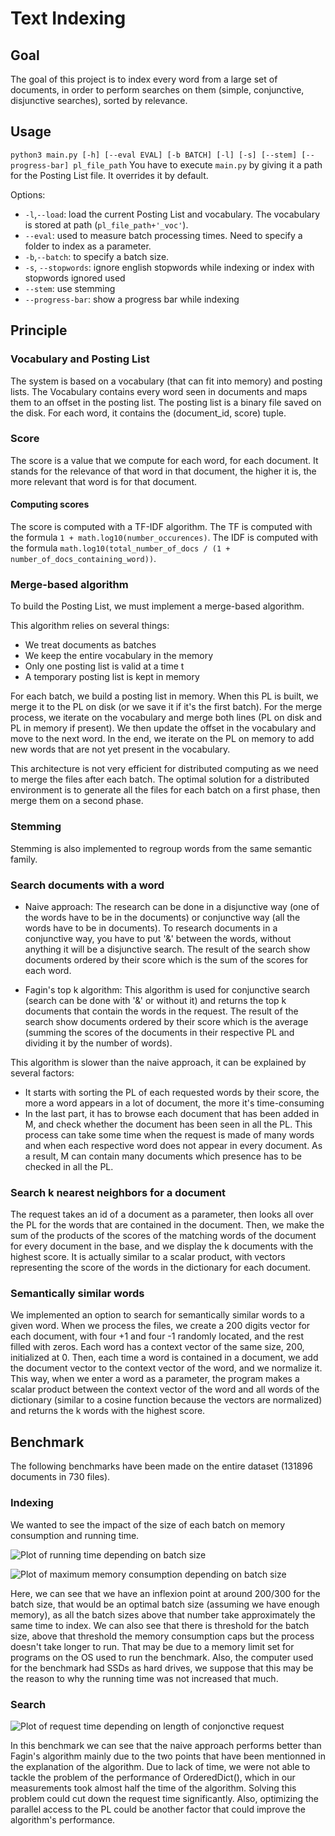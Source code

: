 # Text Indexing

## Goal
The goal of this project is to index every word from a large set of documents, in order to perform searches on them (simple, conjunctive, disjunctive searches), sorted by relevance.

## Usage
`python3 main.py [-h] [--eval EVAL] [-b BATCH] [-l] [-s] [--stem] [--progress-bar] pl_file_path`
You have to execute `main.py` by giving it a path for the Posting List file. It overrides it by default.

Options:
 - `-l`,`--load`: load the current Posting List and vocabulary. The vocabulary is stored at path (`pl_file_path+'_voc'`).
 - `--eval`: used to measure batch processing times. Need to specify a folder to index as a parameter.
 - `-b`,`--batch`: to specify a batch size.
 - `-s`, `--stopwords`: ignore english stopwords while indexing or index with stopwords ignored used
 - `--stem`: use stemming
 - `--progress-bar`: show a progress bar while indexing

## Principle

### Vocabulary and Posting List
The system is based on a vocabulary (that can fit into memory) and posting lists. The Vocabulary contains every word seen in documents and maps them to an offset in the posting list.
The posting list is a binary file saved on the disk. For each word, it contains the (document_id, score) tuple.

### Score
The score is a value that we compute for each word, for each document. It stands for the relevance of that word in that document, the higher it is, the more relevant that word is for that document.

#### Computing scores
The score is computed with a TF-IDF algorithm.
The TF is computed with the formula `1 + math.log10(number_occurences)`.
The IDF is computed with the formula `math.log10(total_number_of_docs / (1 + number_of_docs_containing_word))`.

### Merge-based algorithm
To build the Posting List, we must implement a merge-based algorithm.

This algorithm relies on several things:
-   We treat documents as batches
-   We keep the entire vocabulary in the memory
-   Only one posting list is valid at a time t
-   A temporary posting list is kept in memory

For each batch, we build a posting list in memory. When this PL is built, we merge it to the PL on disk (or we save it if it's the first batch). For the merge process, we iterate on the vocabulary and merge both lines (PL on disk and PL in memory if present). We then update the offset in the vocabulary and move to the next word. In the end, we iterate on the PL on memory to add new words that are not yet present in the vocabulary.

This architecture is not very efficient for distributed computing as we need to merge the files after each batch. The optimal solution for a distributed environment is to generate all the files for each batch on a first phase, then merge them on a second phase.

### Stemming

Stemming is also implemented to regroup words from the same semantic family.

### Search documents with a word

- Naive approach:
The research can be done in a disjunctive way (one of the words have to be in the documents) or conjunctive way (all the words have to be in documents).
To research documents in a conjunctive way, you have to put '&' between the words, without anything it will be a disjunctive search.
The result of the search show documents ordered by their score which is the sum of the scores for each word.

- Fagin's top k algorithm:
This algorithm is used for conjunctive search (search can be done with '&' or without it) and returns the top k documents that contain the words in the request.
The result of the search show documents ordered by their score which is the average (summing the scores of the documents in their respective PL and dividing it by the number of words).

This algorithm is slower than the naive approach, it can be explained by several factors:
- It starts with sorting the PL of each requested words by their score, the more a word appears in a lot of document, the more it's time-consuming
- In the last part, it has to browse each document that has been added in M, and check whether the document has been seen in all the PL. This process can take some time when the request is made of many words and when each respective word does not appear in every document. As a result, M can contain many documents which presence has to be checked in all the PL.

### Search k nearest neighbors for a document

The request takes an id of a document as a parameter, then looks all over the PL for the words that are contained in the document. Then,
we make the sum of the products of the scores of the matching words of the document for every document in the base, and we display the k documents with the highest score.
It is actually similar to a scalar product, with vectors representing the score of the words in the dictionary for each document.

### Semantically similar words

We implemented an option to search for semantically similar words to a given word. When we process the files, we create a 200 digits vector for each document, with four +1 and four -1 randomly located, and the rest filled with zeros. Each word has a context vector of the same size, 200, initialized at 0. Then, each time a word is contained in a document, we add the document vector to the context vector of the word, and we normalize it.
This way, when we enter a word as a parameter, the program makes a scalar product between the context vector of the word and all words of the dictionary (similar to a cosine function because the vectors are normalized) and returns the k words with the highest score.


## Benchmark
The following benchmarks have been made on the entire dataset (131896 documents in 730 files).

### Indexing
We wanted to see the impact of the size of each batch on memory consumption and running time.

![Plot of running time depending on batch size](https://github.com/BScong/text-indexing/blob/master/benchmark/measures_1_clean/time.png)


![Plot of maximum memory consumption depending on batch size](https://github.com/BScong/text-indexing/blob/master/benchmark/measures_1_clean/memory.png)

Here, we can see that we have an inflexion point at around 200/300 for the batch size, that would be an optimal batch size (assuming we have enough memory), as all the batch sizes above that number take approximately the same time to index.
We can also see that there is threshold for the batch size, above that threshold the memory consumption caps but the process doesn't take longer to run. That may be due to a memory limit set for programs on the OS used to run the benchmark. Also, the computer used for the benchmark had SSDs as hard drives, we suppose that this may be the reason to why the running time was not increased that much.

### Search
![Plot of request time depending on length of conjonctive request](https://github.com/BScong/text-indexing/blob/master/benchmark/search_benchmark.png)

In this benchmark we can see that the naive approach performs better than Fagin's algorithm mainly due to the two points that have been mentionned in the explanation of the algorithm. Due to lack of time, we were not able to tackle the problem of the performance of OrderedDict(), which in our measurements took almost half the time of the algorithm. Solving this problem could cut down the request time significantly. Also, optimizing the parallel access to the PL could be another factor that could improve the algorithm's performance.
